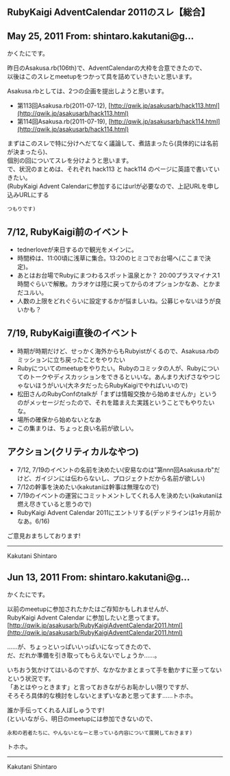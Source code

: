 ## RubyKaigi AdventCalendar 2011のスレ【総合】

## May 25, 2011 From: shintaro.kakutani@g...

かくたにです。

昨日のAsakusa.rb(106th)で、AdventCalendarの大枠を合意できたので、  
以後はこのスレとmeetupをつかって具を詰めていきたいと思います。

Asakusa.rbとしては、2つの企画を提出しようと思います。

- 第113回Asakusa.rb(2011-07-12), [http://qwik.jp/asakusarb/hack113.html](http://qwik.jp/asakusarb/hack113.html)
- 第114回Asakusa.rb(2011-07-19), [http://qwik.jp/asakusarb/hack114.html](http://qwik.jp/asakusarb/hack114.html)

まずはこのスレで特に分けへだてなく議論して、煮詰まったら(具体的には名前が決まったら)、  
個別の回についてスレを分けようと思います。  
で、状況のまとめは、それぞれ hack113 と hack114 のページに英語で書いていきたい。  
(RubyKaigi Advent Calendarに参加するにはurlが必要なので、上記URLを申し込みURLにする

    つもりです)

## 7/12, RubyKaigi前のイベント

- tednerloveが来日するので観光をメインに。
- 時間枠は、11:00頃に浅草に集合。13:20のヒミコでお台場へ(ここまで決定)。
- あとはお台場でRubyにまつわるスポット温泉とか？ 20:00プラスマイナス1時間ぐらいで解散。カラオケは陸に戻ってからのオプションかなあ、とかまだユルい。
- 人数の上限をどれぐらいに設定するかが悩ましいね。公募じゃないほうが良いかも？

## 7/19, RubyKaigi直後のイベント

- 時期が時期だけど、せっかく海外からもRubyistがくるので、Asakusa.rbのミッションに立ち戻ったことをやりたい
- Rubyについてのmeetupをやりたい。Rubyのコミッタの人が、Rubyについてのトークやディスカッションをできるといいな。あんまり大げさなやつじゃないほうがいい(大ネタだったらRubyKaigiでやればいいので)
- 松田さんのRubyConfのtalkが「まずは情報交換から始めませんか」というのがメッセージだったので、それを踏まえた実践ということでもやりたいな。
- 場所の確保から始めないとなあ
- この集まりは、ちょっと良い名前が欲しい。

## アクション(クリティカルなやつ)

- 7/12, 7/19のイベントの名前を決めたい(安易なのは"第nnn回Asakusa.rb"だけど、ガイジンには伝わらないし、プロジェクトだから名前が欲しい)
- 7/12の幹事を決めたい(kakutaniは幹事は無理なので)
- 7/19のイベントの運営にコミットメントしてくれる人を決めたい(kakutaniは燃え尽きていると思うので)
- RubyKaigi Advent Calendar 2011にエントリする(デッドラインは1ヶ月前かなあ。6/16)

ご意見おまちしております!

* * *

Kakutani Shintaro

## Jun 13, 2011 From: shintaro.kakutani@g...

かくたにです。

以前のmeetupに参加されたかたはご存知かもしれませんが、  
RubyKaigi Advent Calendar に参加したいと思ってます。  
[http://qwik.jp/asakusarb/RubyKaigiAdventCalendar2011.html](http://qwik.jp/asakusarb/RubyKaigiAdventCalendar2011.html)

……が、ちょっといっぱいいっぱいになってきたので、  
だ、だれか準備を引き取ってもらえないでしょうか……。

いちおう気かけてはいるのですが、なかなかまとまって手を動かすに至ってないという状況です。  
「あとはやっときます」と言っておきながらお恥かしい限りですが、  
そろそろ具体的な検討をしないとまずいなあと思ってます……トホホ。

誰か手伝ってくれる人ぼしゅうです!  
(といいながら、明日のmeetupには参加できないので、

    永和の若者たちに、やんないとなーと思っている内容について展開しておきます)

トホホ。

* * *

Kakutani Shintaro

